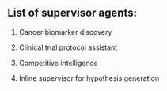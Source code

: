 ## List of supervisor agents: 

1. Cancer biomarker discovery

2. Clinical trial protocol assistant

3. Competitive intelligence

4. Inline supervisor for hypothesis generation